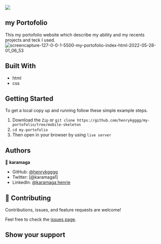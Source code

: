 ![](https://img.shields.io/badge/Microverse-blueviolet)

## my Portofolio

This my portofolio website which describe my ability and my recents projects and teck I used.
![screencapture-127-0-0-1-5500-my-portofolio-index-html-2022-05-28-01_06_53](https://user-images.githubusercontent.com/88551100/170737658-29df392b-8906-4a9e-904e-6d5f8af87621.png)

## Built With

- html
- css

## Getting Started

To get a local copy up and running follow these simple example steps.

1. Download the `Zip` or `git clone https://github.com/henrykgggg/my-portofolio/tree/mobile-skeleton `
2. `cd my-portofolio`
3. Then open in your browser by using `live server`

## Authors

👤 **karamaga**

- GitHub: [@henrykgggg ](https://github.com/henrykgggg)
- Twitter: [@karamaga1]
- LinkedIn: [@karamaga henrie](https://www.linkedin.com/in/karamaga-henrie-35a539232/)

## 🤝 Contributing

Contributions, issues, and feature requests are welcome!

Feel free to check the [issues page](../../issues/).

## Show your support
